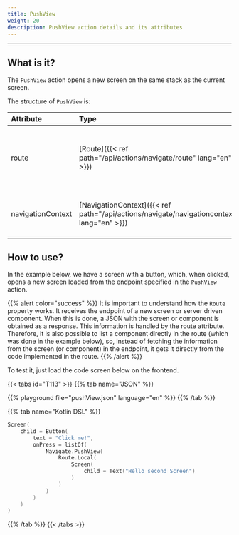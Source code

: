 ```yaml
---
title: PushView
weight: 20
description: PushView action details and its attributes
---
```


---

## What is it? <a id="definition"></a>

The ``PushView`` action opens a new screen on the same stack as the current screen.

The structure of ``PushView`` is:

| **Attribute** | **Type** | Required | **Definition** |
| :------------ | :---------------------------------------------- | :---------: | :------------------ |
| route | ​[Route]({{< ref path="/api/actions/navigate/route" lang="en" >}})​ | ✓ | Navigation route (endpoint that returns the new screen). |
| navigationContext | ​[NavigationContext]({{< ref path="/api/actions/navigate/navigationcontext" lang="en" >}})​ | | Context to be saved on the target screen. |

## How to use?

In the example below, we have a screen with a button, which, when clicked, opens a new screen loaded from the endpoint specified in the `PushView` action.

{{% alert color="success" %}}
  It is important to understand how the ``Route`` property works. It receives the endpoint of a new screen or server driven component. When this is done, a JSON with the screen or component is obtained as a response. This information is handled by the route attribute. Therefore, it is also possible to list a component directly in the route (which was done in the example below), so, instead of fetching the information from the screen (or component) in the endpoint, it gets it directly from the code implemented in the route.
{{% /alert %}}

To test it, just load the code screen below on the frontend.

{{< tabs id="T113" >}}
{{% tab name="JSON" %}}

<!-- json-playground:pushView.json
{
  "_beagleComponent_" : "beagle:screenComponent",
  "child" : {
    "_beagleComponent_" : "beagle:button",
    "text" : "Click me!",
    "onPress" : [ {
      "_beagleAction_" : "beagle:pushView",
      "route" : {
        "screen" : {
          "_beagleComponent_" : "beagle:screenComponent",
          "child" : {
            "_beagleComponent_" : "beagle:text",
            "text" : "Hello second Screen"
          }
        }
      }
    } ]
  }
}
-->

{{% playground file="pushView.json" language="en" %}}
{{% /tab %}}

{{% tab name="Kotlin DSL" %}}

```kotlin
Screen(
    child = Button(
        text = "Click me!",
        onPress = listOf(
            Navigate.PushView(
                Route.Local(
                    Screen(
                        child = Text("Hello second Screen")
                    )
                )
            )
        )
    )
)
```

{{% /tab %}}
{{< /tabs >}}
